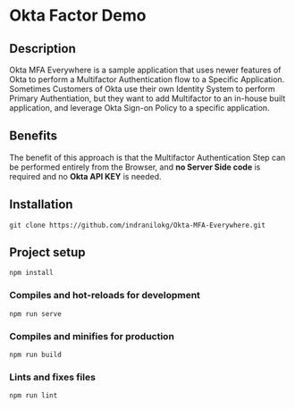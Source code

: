 # Okta Factor Demo

## Description

Okta MFA Everywhere is a sample application that uses newer features of Okta to perform
a Multifactor Authentication flow to a Specific Application. Sometimes Customers of Okta
use their own Identity System to perform Primary Authentiation, but they want to add
Multifactor to an in-house built application, and leverage Okta Sign-on Policy to a
specific application.

## Benefits

The benefit of this approach is that the Multifactor Authentication Step can be performed
entirely from the Browser, and **no Server Side code** is required and no **Okta API KEY** is needed.

## Installation
```
git clone https://github.com/indranilokg/Okta-MFA-Everywhere.git
```

## Project setup
```
npm install
```

### Compiles and hot-reloads for development
```
npm run serve
```

### Compiles and minifies for production
```
npm run build
```

### Lints and fixes files
```
npm run lint
```


